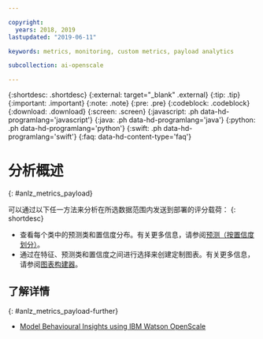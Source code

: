 ```yaml
---

copyright:
  years: 2018, 2019
lastupdated: "2019-06-11"

keywords: metrics, monitoring, custom metrics, payload analytics

subcollection: ai-openscale

---
```


{:shortdesc: .shortdesc}
{:external: target="_blank" .external}
{:tip: .tip}
{:important: .important}
{:note: .note}
{:pre: .pre}
{:codeblock: .codeblock}
{:download: .download}
{:screen: .screen}
{:javascript: .ph data-hd-programlang='javascript'}
{:java: .ph data-hd-programlang='java'}
{:python: .ph data-hd-programlang='python'}
{:swift: .ph data-hd-programlang='swift'}
{:faq: data-hd-content-type='faq'}




# 分析概述
{: #anlz_metrics_payload}

可以通过以下任一方法来分析在所选数据范围内发送到部署的评分载荷：
{: shortdesc}

- 查看每个类中的预测类和置信度分布。有关更多信息，请参阅[预测（按置信度划分）](https://test.cloud.ibm.com/docs/services/ai-openscale?topic=ai-openscale-anlz_metrics_payload)。
- 通过在特征、预测类和置信度之间进行选择来创建定制图表。有关更多信息，请参阅[图表构建器](https://test.cloud.ibm.com/docs/services/ai-openscale?topic=ai-openscale-chart_builder)。

## 了解详情
{: #anlz_metrics_payload-further}

- [Model Behavioural Insights using IBM Watson OpenScale](https://medium.com/trusted-ai/model-behavioural-insights-using-ibm-watson-openscale-f8bcd2311f4e)

